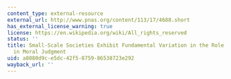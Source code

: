 ```yaml
---
content_type: external-resource
external_url: http://www.pnas.org/content/113/17/4688.short
has_external_license_warning: true
license: https://en.wikipedia.org/wiki/All_rights_reserved
status: ''
title: Small-Scale Societies Exhibit Fundamental Variation in the Role of Intentions
  in Moral Judgment
uid: a8080d9c-e5dc-42f5-8759-86538723e292
wayback_url: ''
---
```

